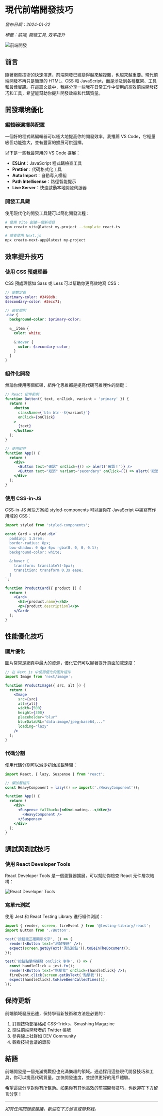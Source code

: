 # 現代前端開發技巧

*發布日期：2024-01-22*

*標籤：前端, 開發工具, 效率提升*

![前端開發](https://cdn-icons-png.flaticon.com/512/8099/8099237.png)

## 前言

隨著網頁技術的快速演進，前端開發已經變得越來越複雜，也越來越重要。現代前端開發不再只是簡單的 HTML、CSS 和 JavaScript，而是涉及到各種框架、工具和最佳實踐。在這篇文章中，我將分享一些我在日常工作中使用的高效前端開發技巧和工具，希望能幫助你提升開發效率和代碼質量。

## 開發環境優化

### 編輯器選擇與配置

一個好的程式碼編輯器可以極大地提高你的開發效率。我推薦 VS Code，它輕量級但功能強大，並有豐富的擴展可供選擇。

以下是一些我最常用的 VS Code 擴展：

- **ESLint**：JavaScript 程式碼檢查工具
- **Prettier**：代碼格式化工具
- **Auto Import**：自動導入模組
- **Path Intellisense**：路徑智能提示
- **Live Server**：快速啟動本地開發伺服器

### 開發工具鏈

使用現代化的開發工具鏈可以簡化開發流程：

```bash
# 使用 Vite 創建一個新項目
npm create vite@latest my-project --template react-ts

# 或者使用 Next.js
npx create-next-app@latest my-project
```

## 效率提升技巧

### 使用 CSS 預處理器

CSS 預處理器如 Sass 或 Less 可以幫助你更高效地寫 CSS：

```scss
// 變數定義
$primary-color: #3498db;
$secondary-color: #2ecc71;

// 嵌套規則
.nav {
  background-color: $primary-color;
  
  &__item {
    color: white;
    
    &:hover {
      color: $secondary-color;
    }
  }
}
```

### 組件化開發

無論你使用哪個框架，組件化思維都是提高代碼可維護性的關鍵：

```jsx
// React 組件範例
function Button({ text, onClick, variant = 'primary' }) {
  return (
    <button 
      className={`btn btn--${variant}`} 
      onClick={onClick}
    >
      {text}
    </button>
  );
}

// 使用組件
function App() {
  return (
    <div>
      <Button text="確認" onClick={() => alert('確認！')} />
      <Button text="取消" variant="secondary" onClick={() => alert('取消！')} />
    </div>
  );
}
```

### 使用 CSS-in-JS

CSS-in-JS 解決方案如 styled-components 可以讓你在 JavaScript 中編寫有作用域的 CSS：

```jsx
import styled from 'styled-components';

const Card = styled.div`
  padding: 1.5rem;
  border-radius: 8px;
  box-shadow: 0 4px 6px rgba(0, 0, 0, 0.1);
  background-color: white;
  
  &:hover {
    transform: translateY(-5px);
    transition: transform 0.3s ease;
  }
`;

function ProductCard({ product }) {
  return (
    <Card>
      <h3>{product.name}</h3>
      <p>{product.description}</p>
    </Card>
  );
}
```

## 性能優化技巧

### 圖片優化

圖片常常是網頁中最大的資源，優化它們可以顯著提升頁面加載速度：

```jsx
// 在 Next.js 中使用優化的圖片組件
import Image from 'next/image';

function ProductImage({ src, alt }) {
  return (
    <Image
      src={src}
      alt={alt}
      width={500}
      height={300}
      placeholder="blur"
      blurDataURL="data:image/jpeg;base64,..."
      loading="lazy"
    />
  );
}
```

### 代碼分割

使用代碼分割可以減少初始加載時間：

```jsx
import React, { lazy, Suspense } from 'react';

// 懶加載組件
const HeavyComponent = lazy(() => import('./HeavyComponent'));

function App() {
  return (
    <div>
      <Suspense fallback={<div>Loading...</div>}>
        <HeavyComponent />
      </Suspense>
    </div>
  );
}
```

## 調試與測試技巧

### 使用 React Developer Tools

React Developer Tools 是一個瀏覽器擴展，可以幫助你檢查 React 元件層次結構：

![React Developer Tools](https://chrome-stats.com/api/v1/inline-badge/store-image/fmkadmapgofadopljbjfkapdkoienihi)

### 寫單元測試

使用 Jest 和 React Testing Library 進行組件測試：

```jsx
import { render, screen, fireEvent } from '@testing-library/react';
import Button from './Button';

test('按鈕能正確顯示文字', () => {
  render(<Button text="測試按鈕" />);
  expect(screen.getByText('測試按鈕')).toBeInTheDocument();
});

test('按鈕點擊時觸發 onClick 事件', () => {
  const handleClick = jest.fn();
  render(<Button text="點擊我" onClick={handleClick} />);
  fireEvent.click(screen.getByText('點擊我'));
  expect(handleClick).toHaveBeenCalledTimes(1);
});
```

## 保持更新

前端領域發展迅速，保持學習新技術和方法是必要的：

1. 訂閱技術部落格如 CSS-Tricks、Smashing Magazine
2. 關注前端開發者的 Twitter 帳號
3. 參與線上社群如 DEV Community
4. 觀看技術會議的錄影

## 結語

前端開發是一個充滿挑戰但也充滿樂趣的領域。通過採用這些現代開發技巧和工具，你可以提高代碼質量，加快開發速度，並提供更好的用戶體驗。

希望這些分享對你有所幫助。如果你有其他高效的前端開發技巧，也歡迎在下方留言分享！

---

*如有任何問題或建議，歡迎在下方留言或聯繫我。* 